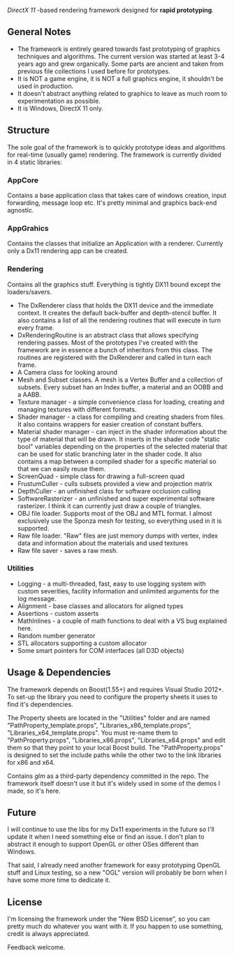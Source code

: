*DirectX 11* -based rendering framework designed for **rapid prototyping**.

## General Notes

* The framework is entirely geared towards fast prototyping of graphics techniques and algorithms.
The current version was started at least 3-4 years ago and grew organically.
Some parts are ancient and taken from previous file collections I used before for prototypes.
* It is NOT a game engine, it is NOT a full graphics engine, it shouldn't be used in production.
* It doesn't abstract anything related to graphics to leave as much room to experimentation as possible.
* It is Windows, DirectX 11 only.

## Structure

The sole goal of the framework is to quickly prototype ideas and algorithms for real-time (usually game) rendering.
The framework is currently divided in 4 static libraries:

### AppCore
Contains a base application class that takes care of windows creation, input forwarding, message loop etc.
It's pretty minimal and graphics back-end agnostic.

### AppGrahics

Contains the classes that initialize an Application with a renderer. Currently only a Dx11 rendering app can be created.

### Rendering

Contains all the graphics stuff. Everything is tightly DX11 bound except the loaders/savers.

* The DxRenderer class that holds the DX11 device and the immediate context. It creates the default back-buffer and depth-stencil buffer. It also contains a list of all the rendering routines that will execute in turn every frame.
* DxRenderingRoutine is an abstract class that allows specifying rendering passes. Most of the prototypes I've created with the framework are in essence a bunch of inheritors from this class. The routines are registered with the DxRenderer and called in turn each frame.
* A Camera class for looking around
* Mesh and Subset classes. A mesh is a Vertex Buffer and a collection of subsets. Every subset han an Index buffer, a material and an OOBB and a AABB.
* Texture manager - a simple convenience class for loading, creating and managing textures with different formats.
* Shader manager - a class for compiling and creating shaders from files. It also contains wrappers for easier creation of constant buffers.
* Material shader manager - can inject in the shader information about the type of material that will be drawn. It inserts in the shader code "static bool" variables depending on the properties of the selected material that can be used for static branching later in the shader code. It also contains a map between a compiled shader for a specific material so that we can easily reuse them.
* ScreenQuad - simple class for drawing a full-screen quad
* FrustumCuller - culls subsets provided a view and projection matrix
* DepthCuller - an unfinished class for software occlusion culling
* SoftwareRasterizer - an unfinished and super experimental software rasterizer. I think it can currently just draw a couple of triangles.
* OBJ file loader. Supports most of the OBJ and MTL format. I almost exclusively use the Sponza mesh for testing, so everything used in it is supported.
* Raw file loader. "Raw" files are just memory dumps with vertex, index data and information about the materials and used textures
* Raw file saver - saves a raw mesh.

### Utilities

* Logging - a multi-threaded, fast, easy to use logging system with custom severities, facility information and unlimited arguments for the log message.
* Alignment - base classes and allocators for aligned types
* Assertions - custom asserts
* MathInlines - a couple of math functions to deal with a VS bug explained here.
* Random number generator
* STL allocators supporting a custom allocator
* Some smart pointers for COM interfaces (all D3D objects)

## Usage & Dependencies

The framework depends on Boost(1.55+) and requires Visual Studio 2012+.
To set-up the library you need to configure the property sheets it uses to find it's dependencies.

The Property sheets are located in the "Utilities" folder and are named
"PathProperty_template.props", "Libraries_x86_template.props", "Libraries_x64_template.props".
You must re-name them to "PathProperty.props", "Libraries_x86.props", "Libraries_x64.props" and edit them so that they point to your local Boost build.
The "PathProperty.props" is designed to set the include paths while the other two to the link libraries for x86 and x64.

Contains *glm* as a third-party dependency committed in the repo. The framework itself doesn't use it but it's widely used in some of the demos I made, so it's here.

## Future

I will continue to use the libs for my Dx11 experiments in the future so I'll update it when I need something else or find an issue.
I don't plan to abstract it enough to support OpenGL or other OSes different than Windows.

That said, I already need another framework for easy prototyping OpenGL stuff and Linux testing, so a new "OGL" version will probably be born when
I have some more time to dedicate it.

## License
I'm licensing the framework under the "New BSD License", so you can pretty much do whatever you want with it. If you happen to use something, credit is always appreciated.

Feedback welcome.